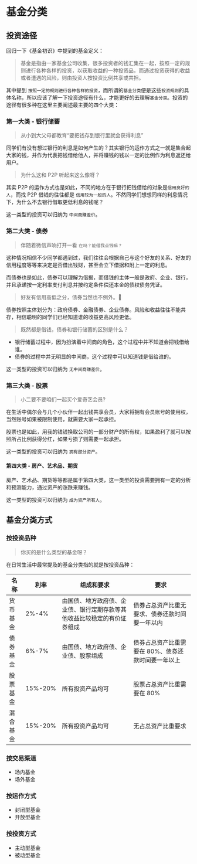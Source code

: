 # 基金分类

## 投资途径

回归一下《基金初识》中提到的基金定义：

> 基金是指由一家基金公司收集，很多投资者的钱汇集在一起，按照一定的规则进行各种各样的投资，以获取收益的一种投资品，而通过投资获得的收益或者遭遇的风险，则由投资人按投资比例共享或共担。

其中提到 `按照一定的规则进行各种各样的投资`，而所谓的`基金分类`便是这些`投资规则`的具体名称，所以应该了解一下投资途径有什么，才能更好的去理解`基金分类`。投资的途径有很多种在这里主要阐述最主要的四个大类：

### 第一大类 - 银行储蓄

> 从小到大父母都教育“要把钱存到银行里就会获得利息”

同学们有没有想过银行的利息是如何产生的？其实银行的运作方式之一就是集合起大家的钱，并作为代表把钱借给他人，并将赚钱的钱以一定的比例作为利息返还给用户。

> 为什么这和 P2P 听起来这么像呀？

其实 P2P 的运作方式也是如此，不同的地方在于银行把钱借给的对象是`信用良好的人`，而找 P2P 借钱的往往都是 `信用较为一般的人`。不然同学们想想同样的利息情况下，为什么不去银行借取更低利息的钱呢？

这一类型的投资可以归纳为 `中间商赚差价`。

### 第二大类 - 债券

> 伴随着微信声响打开一看 `在吗？能借我点钱嘛？`

这种情况相信不少同学都遇到过，我们往往会根据自己与这个好友的关系、好友的信用程度等等来决定是否借出钱财，甚至会立下借据和附上一定的利息。

而债券也是如此，债券可以理解为借据，而借钱的主体一般是政府、企业、银行，并且承诺按一定利率支付利息并按约定条件偿还本金的债权债务凭证。

> 好友有信用高低之分，债券当然也不例外。

债券按照主体划分为：政府债券、金融债券、企业债券。风险和收益往往不能共存，相信聪明的同学们已经知道谁的收益更高风险更低。

> 既然都是借钱，债券和银行储蓄的区别是什么？

- 银行储蓄过程中，因为扮演着中间商的角色，这个过程中并不知道会把钱借给谁。
- 债券的过程中并无明显的中间商，这个过程中可以知道钱是借给谁的。

这一类型的投资可以归纳为 `无中间商赚差价`。

### 第三大类 - 股票

> 小二要不要咱们一起买个爱奇艺会员?

在生活中偶尔会与几个小伙伴一起出钱共享会员，大家将拥有会员账号的使用权，当然账号如果被限制使用，就需要大家一起承担。

股票也是如此，用我的钱钱换取公司的一部分财产的所有权，如果盈利了就可以按照所占比例获得分红，如果亏损了则需要一起承担。

这一类型的投资可以归纳为 `拥有部分资产`。

#### 第四大类 - 房产、艺术品、期货

房产、艺术品、期货等等都是属于第四大类，这一类型的投资需要拥有一定的分析和预测能力，通过资产的涨跌来赚钱。

这一类型的投资可以归纳为 `成为资产所有人`。

## 基金分类方式

### 按投资品种

> 你买的是什么类型的基金呀？

在日常生活中最常提及的基金分类指的就是按投资品种：

| 名称     | 利率    | 组成和要求                                                               | 要求                                               |
| -------- | ------- | ------------------------------------------------------------------------ | -------------------------------------------------- |
| 货币基金 | 2%-4%   | 由国债、地方政府债、企业债、银行定期存款等其他收益比较稳定的有价证券组成 | 债券占总资产比重无要求、债券还款时间要一年以内     |
| 债券基金 | 6%-7%   | 由国债、地方政府债、企业债、股票组成                                     | 债券占总资产比重需要在 80%、债券还款时间要一年以上 |
| 股票基金 | 15%-20% | 所有投资产品均可                                                         | 股票占总资产比重需要在 80%                         |
| 混合基金 | 15%-20% | 所有投资产品均可                                                         | 无占总资产比重要求                                 |

### 按交易渠道

- 场内基金
- 场外基金

### 按运作方式

- 封闭型基金
- 开放型基金

### 按投资方式

- 主动型基金
- 被动型基金
